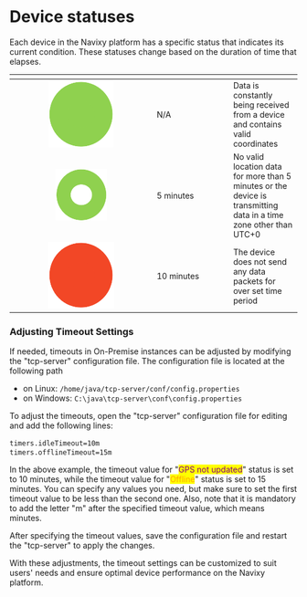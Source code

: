# Device statuses

Each device in the Navixy platform has a specific status that indicates its current condition. These statuses change based on the duration of time that elapses.

<table data-header-hidden><thead><tr><th width="236.727294921875" align="center"></th><th width="119.9090576171875"></th><th></th></tr></thead><tbody><tr><td align="center"><img src="../../../on-premise/on-premise/configuration/attachments/browser_lrla4GLmVP.png" alt="browser_lrla4GLmVP.png" data-size="original"></td><td>N/A</td><td>Data is constantly being received from a device and contains valid coordinates</td></tr><tr><td align="center"><img src="../../../on-premise/on-premise/configuration/attachments/browser_qJjb9CyZAT.png" alt="browser_qJjb9CyZAT.png"></td><td>5 minutes</td><td>No valid location data for more than 5 minutes or the device is transmitting data in a time zone other than UTC+0</td></tr><tr><td align="center"><img src="../../../on-premise/on-premise/configuration/attachments/browser_CHEecmH3nB.png" alt="browser_CHEecmH3nB.png"></td><td>10 minutes</td><td>The device does not send any data packets for over set time period</td></tr></tbody></table>

### Adjusting Timeout Settings

If needed, timeouts in On-Premise instances can be adjusted by modifying the "tcp-server" configuration file. The configuration file is located at the following path

* on Linux: `/home/java/tcp-server/conf/config.properties`
* on Windows: `C:\java\tcp-server\conf\config.properties`

To adjust the timeouts, open the "tcp-server" configuration file for editing and add the following lines:

```
timers.idleTimeout=10m
timers.offlineTimeout=15m
```

In the above example, the timeout value for "<mark style="color:purple;">GPS not updated</mark>" status is set to 10 minutes, while the timeout value for "<mark style="color:orange;">Offline</mark>" status is set to 15 minutes. You can specify any values you need, but make sure to set the first timeout value to be less than the second one. Also, note that it is mandatory to add the letter "m" after the specified timeout value, which means minutes.

After specifying the timeout values, save the configuration file and restart the "tcp-server" to apply the changes.

With these adjustments, the timeout settings can be customized to suit users' needs and ensure optimal device performance on the Navixy platform.

